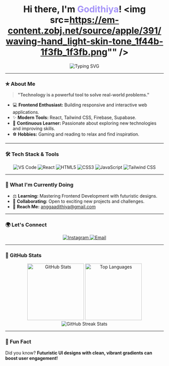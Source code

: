 # <h1 align="center">Hi there, I'm <span style="color:#a594f9">Godithiya</span>! <img src=https://em-content.zobj.net/source/apple/391/waving-hand_light-skin-tone_1f44b-1f3fb_1f3fb.png"" /></h1>

<div align="center">
    <img src="https://readme-typing-svg.herokuapp.com?font=Fira+Code&size=22&pause=1000&color=A594F9&center=true&vCenter=true&width=450&lines=Passionate+Web+Developer;Exploring+Modern+Technologies;Let's+Build+Something+Amazing!" alt="Typing SVG" />
</div>

---

### ✯ About Me

> **"Technology is a powerful tool to solve real-world problems."**  

- 💻 **Frontend Enthusiast:** Building responsive and interactive web applications.
- ✨ **Modern Tools:** React, Tailwind CSS, Firebase, Supabase.
- 📖 **Continuous Learner:** Passionate about exploring new technologies and improving skills.
- ⚽ **Hobbies:** Gaming and reading to relax and find inspiration.

---

### 🛠 Tech Stack & Tools

<div align="center">
    <img src="https://img.shields.io/badge/Visual%20Studio%20Code-0078D4.svg?style=for-the-badge&logo=visual-studio-code&logoColor=white" alt="VS Code"/>
    <img src="https://img.shields.io/badge/React-20232A.svg?style=for-the-badge&logo=react&logoColor=61DAFB" alt="React"/>
    <img src="https://img.shields.io/badge/HTML5-E34F26.svg?style=for-the-badge&logo=html5&logoColor=white" alt="HTML5"/>
    <img src="https://img.shields.io/badge/CSS3-1572B6.svg?style=for-the-badge&logo=css3&logoColor=white" alt="CSS3"/>
    <img src="https://img.shields.io/badge/JavaScript-F7DF1E.svg?style=for-the-badge&logo=javascript&logoColor=black" alt="JavaScript"/>
    <img src="https://img.shields.io/badge/Tailwind_CSS-38B2AC?style=for-the-badge&logo=tailwind-css&logoColor=white" alt="Tailwind CSS"/>
</div>

---

### 🚀 What I'm Currently Doing

- ⚖️ **Learning:** Mastering Frontend Development with futuristic designs.
- 👤 **Collaborating:** Open to exciting new projects and challenges.
- 📧 **Reach Me:** [anggaadithiya@gmail.com](mailto:anggaadithiya@gmail.com)

---

### 🌍 Let's Connect

<div align="center">
    <a href="https://www.instagram.com/godithiya/" target="_blank">
        <img src="https://img.shields.io/badge/Instagram-E4405F.svg?style=for-the-badge&logo=instagram&logoColor=white" alt="Instagram"/>
    </a>
    <a href="mailto:anggaadithiya@gmail.com" target="_blank">
        <img src="https://img.shields.io/badge/Email-D14836.svg?style=for-the-badge&logo=gmail&logoColor=white" alt="Email"/>
    </a>
</div>

---

### 🌟 GitHub Stats

<div align="center">
    <img src="https://github-readme-stats.vercel.app/api?username=godithiya&show_icons=true&theme=radical" height="180" alt="GitHub Stats"/>
    <img src="https://github-readme-stats.vercel.app/api/top-langs/?username=godithiya&layout=compact&theme=radical" height="180" alt="Top Languages"/>
</div>

<div align="center">
    <img src="https://github-readme-streak-stats.herokuapp.com/?user=godithiya&theme=radical" alt="GitHub Streak Stats" />
</div>

---

### 🌟 Fun Fact

Did you know? **Futuristic UI designs with clean, vibrant gradients can boost user engagement!**
